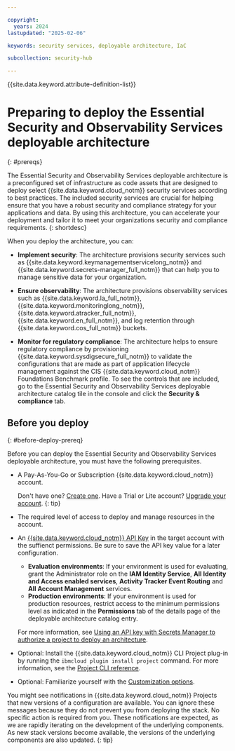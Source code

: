 ```yaml
---

copyright:
  years: 2024
lastupdated: "2025-02-06"

keywords: security services, deployable architecture, IaC

subcollection: security-hub

---
```


{{site.data.keyword.attribute-definition-list}}

# Preparing to deploy the Essential Security and Observability Services deployable architecture
{: #prereqs}

The Essential Security and Observability Services deployable architecture is a preconfigured set of infrastructure as code assets that are designed to deploy select {{site.data.keyword.cloud_notm}} security services according to best practices. The included security services are crucial for helping ensure that you have a robust security and compliance strategy for your applications and data. By using this architecture, you can accelerate your deployment and tailor it to meet your organizations security and compliance requirements.
{: shortdesc}

When you deploy the architecture, you can:

* **Implement security**: The architecture provisions security services such as {{site.data.keyword.keymanagementservicelong_notm}} and {{site.data.keyword.secrets-manager_full_notm}} that can help you to manage sensitive data for your organization. 

* **Ensure observability**: The architecture provisions observability services such as {{site.data.keyword.la_full_notm}}, {{site.data.keyword.monitoringlong_notm}}, {{site.data.keyword.atracker_full_notm}}, {{site.data.keyword.en_full_notm}}, and log retention through {{site.data.keyword.cos_full_notm}} buckets.

* **Monitor for regulatory compliance**: The architecture helps to ensure regulatory compliance by provisioning {{site.data.keyword.sysdigsecure_full_notm}} to validate the configurations that are made as part of application lifecycle management against the CIS {{site.data.keyword.cloud_notm}} Foundations Benchmark profile. To see the controls that are included, go to the Essential Security and Observability Services deployable architecture catalog tile in the console and click the **Security & compliance** tab. 

## Before you deploy
{: #before-deploy-prereq}

Before you can deploy the Essential Security and Observability Services deployable architecture, you must have the following prerequisites.

* A Pay-As-You-Go or Subscription {{site.data.keyword.cloud_notm}} account. 

   Don't have one? [Create one](/docs/account?topic=account-account-getting-started). Have a Trial or Lite account? [Upgrade your account](/docs/account?topic=account-upgrading-account).
   {: tip}

* The required level of access to deploy and manage resources in the account.
* An [{{site.data.keyword.cloud_notm}} API Key](/docs/account?topic=account-userapikey&interface=terraform#create_user_key-api-terra) in the target account with the suffienct permissions. Be sure to save the API key value for a later configuration.

   * **Evaluation environments**: If your environment is used for evaluating, grant the Administrator role on the **IAM Identity Service**, **All Identity and Access enabled services**, **Activity Tracker Event Routing** and **All Account Management** services.
   * **Production environments**: If your environment is used for production resources, restrict access to the minimum permissions level as indicated in the **Permissions** tab of the details page of the deployable architecture catalog entry.

   For more information, see [Using an API key with Secrets Manager to authorize a project to deploy an architecture](/docs/secure-enterprise?topic=secure-enterprise-authorize-project).

* Optional: Install the {{site.data.keyword.cloud_notm}} CLI Project plug-in by running the `ibmcloud plugin install project` command. For more information, see the [Project CLI reference](/docs/cli?topic=cli-projects-cli).
* Optional: Familiarize yourself with the [Customization options](/docs/security-hub?topic=security-hub-customize-css).

You might see notifications in {{site.data.keyword.cloud_notm}} Projects that new versions of a configuration are available. You can ignore these messages because they do not prevent you from deploying the stack. No specific action is required from you. These notifications are expected, as we are rapidly iterating on the development of the underlying components. As new stack versions become available, the versions of the underlying components are also updated.
{: tip}
